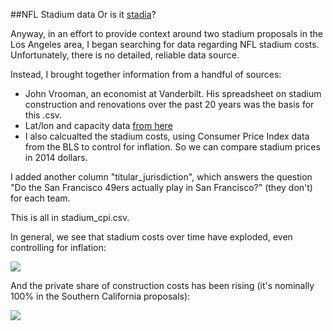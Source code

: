 ##NFL Stadium data
Or is it [stadia](http://english.stackexchange.com/questions/29060/what-is-the-correct-plural-of-stadium)?

Anyway, in an effort to provide context around two stadium proposals in the Los Angeles area, I began searching for data regarding NFL stadium costs. Unfortunately, there is no detailed, reliable data source.

Instead, I brought together information from a handful of sources:

- John Vrooman, an economist at Vanderbilt. His spreadsheet on stadium construction and renovations over the past 20 years was the basis for this .csv.
- Lat/lon and capacity data [from here](https://github.com/zief0002/EPsy-8252/blob/master/data/NFL-Meta-Data.csv)
- I also calcualted the stadium costs, using Consumer Price Index data from the BLS to control for inflation. So we can compare stadium prices in 2014 dollars.

I added another column "titular_jurisdiction", which answers the question "Do the San Francisco 49ers actually play in San Francisco?" (they don't) for each team.

This is all in stadium_cpi.csv.

In general, we see that stadium costs over time have exploded, even controlling for inflation:

![](https://raw.githubusercontent.com/SCPR/kpcc-data-team/aaron-dev/data/2015-nfl-stadiums/images/cost_over_time.png)

And the private share of construction costs has been rising (it's nominally 100% in the Southern California proposals):

![](https://raw.githubusercontent.com/SCPR/kpcc-data-team/aaron-dev/data/2015-nfl-stadiums/images/private_share.png)
